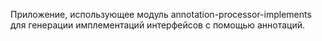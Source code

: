 Приложение, использующее модуль annotation-processor-implements для генерации имплементаций интерфейсов с помощью 
аннотаций. 